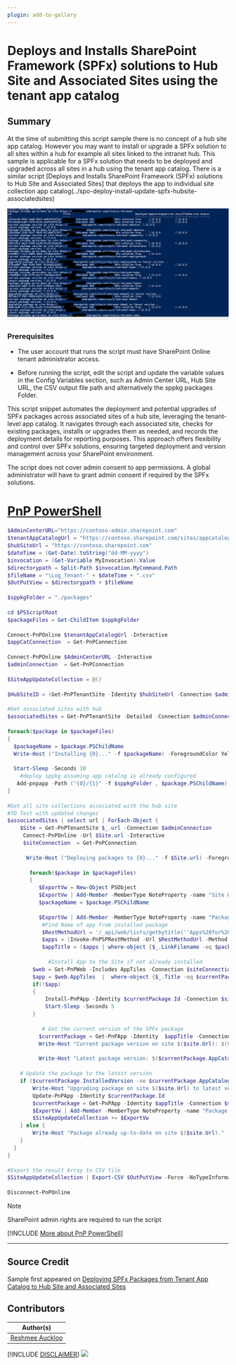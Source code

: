 ```yaml
---
plugin: add-to-gallery
---
```


# Deploys and Installs SharePoint Framework (SPFx) solutions to Hub Site and Associated Sites using the tenant app catalog

## Summary

At the time of submitting this script sample there is no concept of a hub site app catalog. However you may want to install or upgrade a SPFx solution to all sites within a hub for example all sites linked to the intranet hub. This sample is applicable for a SPFx solution that needs to be deployed and upgraded across all sites in a hub using the tenant app catalog. There is a similar script [Deploys and Installs SharePoint Framework (SPFx) solutions to Hub Site and Associated Sites] that deploys the app to individual site collection app catalog(../spo-deploy-install-update-spfx-hubsite-associatedsites)

![Example Screenshot](assets/example.png)

### Prerequisites

- The user account that runs the script must have SharePoint Online tenant administrator access.

- Before running the script, edit the script and update the variable values in the Config Variables section, such as Admin Center URL, Hub Site URL, the CSV output file path and alternatively the sppkg packages Folder. 

This script snippet automates the deployment and potential upgrades of SPFx packages across associated sites of a hub site, leveraging the tenant-level app catalog. It navigates through each associated site, checks for existing packages, installs or upgrades them as needed, and records the deployment details for reporting purposes.
This approach offers flexibility and control over SPFx solutions, ensuring targeted deployment and version management across your SharePoint environment.

The script does not cover admin consent to app permissions. A global administrator will have to grant admin consent if required by the SPFx solutions. 

# [PnP PowerShell](#tab/pnpps)

```powershell
$AdminCenterURL="https://contoso-admin.sharepoint.com"
$tenantAppCatalogUrl = "https://contoso.sharepoint.com/sites/appcatalog"
$hubSiteUrl = "https://contoso.sharepoint.com"
$dateTime = (Get-Date).toString("dd-MM-yyyy")
$invocation = (Get-Variable MyInvocation).Value
$directorypath = Split-Path $invocation.MyCommand.Path
$fileName = "\Log_Tenant-" + $dateTime + ".csv"
$OutPutView = $directorypath + $fileName
 
$sppkgFolder = "./packages"
 
cd $PSScriptRoot
$packageFiles = Get-ChildItem $sppkgFolder
 
Connect-PnPOnline $tenantAppCatalogUrl -Interactive
$appCatConnection  = Get-PnPConnection
 
Connect-PnPOnline $AdminCenterURL -Interactive
$adminConnection  = Get-PnPConnection
 
$SiteAppUpdateCollection = @()
 
$HubSiteID = (Get-PnPTenantSite -Identity $hubSiteUrl -Connection $adminConnection ).HubSiteId
 
#Get associated sites with hub
$associatedSites = Get-PnPTenantSite -Detailed -Connection $adminConnection| Where-Object { $_.HubSiteId -eq $HubSiteID }
 
foreach($package in $packageFiles)
{
  $packageName = $package.PSChildName
  Write-Host ("Installing {0}..." -f $packageName) -ForegroundColor Yellow
 
  Start-Sleep -Seconds 10
    #deploy sppkg assuming app catalog is already configured
   Add-pnpapp -Path ("{0}/{1}" -f $sppkgFolder , $package.PSChildName) -Scope Tenant -Overwrite -Publish
}
 
#Get all site collections associated with the hub site
#TO Test with updated changes
$associatedSites | select url | ForEach-Object {
    $Site = Get-PnPTenantSite $_.url -Connection $adminConnection
     Connect-PnPOnline -Url $Site.url -Interactive
     $siteConnection  = Get-PnPConnection
 
      Write-Host ("Deploying packages to {0}..." -f $Site.url) -ForegroundColor Yellow
 
       foreach($package in $packageFiles)
       {
          $ExportVw = New-Object PSObject
          $ExportVw | Add-Member -MemberType NoteProperty -name "Site URL" -value $Site.url
          $packageName = $package.PSChildName
       
          $ExportVw | Add-Member -MemberType NoteProperty -name "Package Name" -value $packageName
           #Find Name of app from installed package
           $RestMethodUrl = '/_api/web/lists/getbytitle(''Apps%20for%20SharePoint'')/items?$select=Title,LinkFilename'
           $apps = (Invoke-PnPSPRestMethod -Url $RestMethodUrl -Method Get -Connection $appCatConnection).Value
           $appTitle = ($apps | where-object {$_.LinkFilename -eq $packageName} | select Title).Title
 
             #Install App to the Site if not already installed
        $web = Get-PnPWeb -Includes AppTiles -Connection $siteConnection
        $app = $web.AppTiles  |  where-object {$_.Title -eq $currentPackage.Title }
        if(!$app)
        {
            Install-PnPApp -Identity $currentPackage.Id -Connection $siteConnection
            Start-Sleep -Seconds 5
        }
 
           # Get the current version of the SPFx package
          $currentPackage = Get-PnPApp -Identity  $appTitle -Connection $siteConnection
          Write-Host "Current package version on site $($site.Url): $($currentPackage.InstalledVersion)"
         
          Write-Host "Latest package version: $($currentPackage.AppCatalogVersion)"
 
    # Update the package to the latest version
    if ($currentPackage.InstalledVersion -ne $currentPackage.AppCatalogVersion) {
        Write-Host "Upgrading package on site $($site.Url) to latest version..."
        Update-PnPApp -Identity $currentPackage.Id
        $currentPackage = Get-PnPApp -Identity $appTitle -Connection $siteConnection
        $ExportVw | Add-Member -MemberType NoteProperty -name "Package Version" -value $currentPackage.AppCatalogVersion
        $SiteAppUpdateCollection += $ExportVw
    } else {
        Write-Host "Package already up-to-date on site $($site.Url)."
    }
  }
}
 
#Export the result Array to CSV file
$SiteAppUpdateCollection | Export-CSV $OutPutView -Force -NoTypeInformation
 
Disconnect-PnPOnline
```

> [!Note]
> SharePoint admin rights are required to run the script

[!INCLUDE [More about PnP PowerShell](../../docfx/includes/MORE-PNPPS.md)]

***

## Source Credit

Sample first appeared on [Deploying SPFx Packages from Tenant App Catalog to Hub Site and Associated Sites](https://reshmeeauckloo.com/posts/powershell_spfxdeploytohubfromtenant/)

## Contributors

| Author(s) |
|-----------|
| [Reshmee Auckloo](https://github.com/reshmee011) |


[!INCLUDE [DISCLAIMER](../../docfx/includes/DISCLAIMER.md)]
<img src="https://m365-visitor-stats.azurewebsites.net/script-samples/scripts/spo-deploy-install-update-spfx-hubsiteassociatedsites-tenantAppCatalog" aria-hidden="true" />